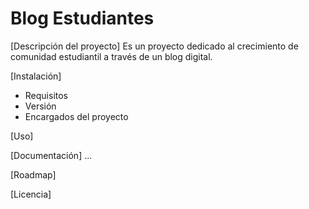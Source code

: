 # Blog Estudiantes

[Descripción del proyecto]
Es un proyecto dedicado al crecimiento de comunidad estudiantil a través de un blog digital.

[Instalación]
  - Requisitos
  - Versión
  - Encargados del proyecto

[Uso]

[Documentación]
...

[Roadmap]

[Licencia]





